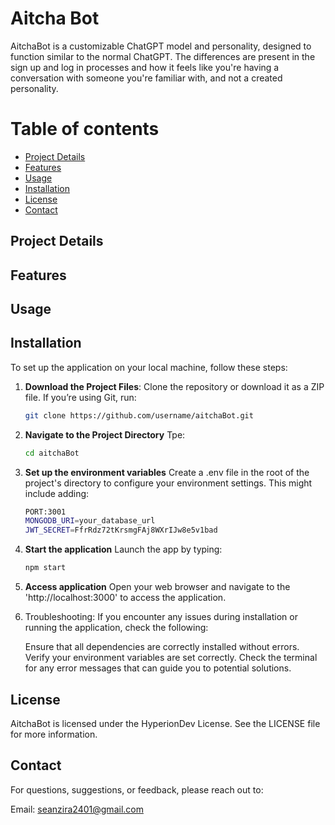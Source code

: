 # Aitcha Bot

AitchaBot is a customizable ChatGPT model and personality, designed to function similar to the normal ChatGPT. The differences are present in the sign up and log in processes and how it feels like you're having a conversation with someone you're familiar with, and not a created personality. 

# Table of contents
- [Project Details](#project-details)
- [Features](#features)
- [Usage](#usage)
- [Installation](#installation)
- [License](#license)
- [Contact](#contact)

## Project Details

## Features

## Usage 

## Installation
To set up the application on your local machine, follow these steps:

1. **Download the Project Files**: 
   Clone the repository or download it as a ZIP file. If you’re using Git, run:
   ```bash
   git clone https://github.com/username/aitchaBot.git
2. **Navigate to the Project Directory**
   Tpe: 
   ```bash
   cd aitchaBot
3. **Set up the environment variables**
   Create a .env file in the root of the project's directory to configure your        environment settings. This might include adding:
   ```bash
   PORT:3001
   MONGODB_URI=your_database_url
   JWT_SECRET=FfrRdz72tKrsmgFAj8WXrIJw8e5v1bad
4. **Start the application**
   Launch the app by typing:
   ```bash
   npm start
5. **Access application**
   Open your web browser and navigate to the 'http://localhost:3000' to access      the application.
6. Troubleshooting: If you encounter any issues during installation or running      the application, check the following:

   Ensure that all dependencies are correctly installed without errors.
   Verify your environment variables are set correctly.
   Check the terminal for any error messages that can guide you to potential 
   solutions.

## License
AitchaBot is licensed under the HyperionDev License. See the LICENSE file for more information.

## Contact
For questions, suggestions, or feedback, please reach out to:

Email: seanzira2401@gmail.com
